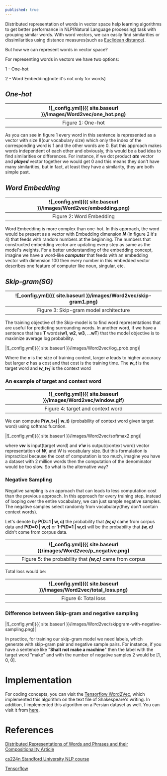 ```yaml
---
published: true
---
```

Distributed representation of words in vector space help learning algorithms to get better performance in NLP(Natural Language processing) task with grouping similar words. With word vectors, we can easily find similarities or dissimilarities using distance measures(such as [Euclidean distance](https://en.wikipedia.org/wiki/Euclidean_distance)).

But how we can represent words in vector space?

For representing words in vectors we have two options:

1 - One-hot

2 - Word Embedding(note it's not only for words)


## _One-hot_

|![_config.yml]({{ site.baseurl }}/images/Word2vec/one_hot.png)|
|:--:| 
| Figure 1: One-hot|

As you can see in figure 1 every word in this sentence is represented as a vector with size 8(our vocabulary size) which only the index of the corresponding word is 1 and the other words are 0. But this approach makes words independent of each other and obviously, this would be a bad idea to find similarities or differences.
For instance, if we dot product _**ate**_ vector and _**played**_ vector together we would get 0 and this means they don't have many similarities, but in fact, at least they have a similarity, they are both simple past.

## _Word Embedding_

|![_config.yml]({{ site.baseurl }}/images/Word2vec/embedding.png)|
|:--:| 
| Figure 2: Word Embedding|

Word Embedding is more complex than one-hot. In this approach, the word would be present as a vector with Embedding dimension _**N**_ (in figure 2 it's 4) that feeds with random numbers at the beginning. The numbers that constructed embedding vector are updating every step as same as the model's weights. For a better understanding of the embedding concept, imagine we have a word-like _**computer**_ that feeds with an embedding vector with dimension 100 then every number in this embedded vector describes one feature of computer like noun, singular, etc.


## _Skip-gram(SG)_

|![_config.yml]({{ site.baseurl }}/images/Word2vec/skip-gram1.png)|
|:--:| 
| Figure 3: Skip-gram model architecture|

The training objective of the Skip-model is to find word representations that are useful for 
predicting surrounding words. In another word, if we have a sentence that has _**T**_ words(**w1**, **w2**, **w3**, ...**wT**) that the model objective is to maximize average log probability.

|![_config.yml]({{ site.baseurl }}/images/Word2vec/log_prob.png)|

Where the _**c**_ is the size of training context, larger _**c**_ leads to higher accuracy but larger _**c**_ has a cost and that cost is the training time. The _**w_t**_ is the target word and _**w_t+j**_ is the context word

### An example of target and context word

|![_config.yml]({{ site.baseurl }}/images/Word2vec/window.gif)|
|:--:| 
|Figure 4: target and context word|


We can compute **P(w_t+j \| w_t)** (probability of context word given target word) using softmax fucntion.

|![_config.yml]({{ site.baseurl }}/images/Word2vec/softmax2.png)|

where _**vw**_ is input(target word) and _**v′w**_ is output(context word) vector representation of _**W**_, and W is vocabulary size. But this formulation is impractical because the cost of computation is too much, imagine you have a dataset with 2 million words then the computation of the denominator would be too slow. So what is the alternative way?

### Negative Sampling

Negative sampling is an approach that can leads to less computation cost than the previous approach. In this approach for every training step, instead of looping over the entire vocabulary, we can just sample negative samples. The negative samples select randomly from vocabulary(they don't contain context words).

Let's denote by **P(D=1 \| w, c)** the probability that _**(w,c)**_ came from corpus data and **P(D=0 \| w,c)** or
**1-P(D=1 \| w,c)** will be the probability that _**(w, c)**_ didn't come from corpus data.

|![_config.yml]({{ site.baseurl }}/images/Word2vec/p_negative.png)|
|:--:| 
|Figure 5: the probability that _**(w,c)**_ came from corpus|

Total loss would be:

|![_config.yml]({{ site.baseurl }}/images/Word2vec/total_loss.png)|
|:--:|
|Figure 6: Total loss|

### Difference between Skip-gram and negative sampling

|![_config.yml]({{ site.baseurl }}/images/Word2vec/skipgram-with-negative-sampling.png)|

In practice, for training our skip-gram model we need labels, which generate with skip-gram pair and negative sample pairs. For instance, if you have a sentence like "**Shalt not make a machine**" then the label with the target word "make" and with the number of negative samples 2 would be \[1, 0, 0].

# Implementation

For coding concepts, you can visit the [Tensorflow Word2Vec](https://www.tensorflow.org/tutorials/text/word2vec), which implemented this algorithm on the text file of Shakespeare's writing. In addition, I implemented this algorithm on a Persian dataset as well. You can visit it from [here](https://github.com/manishemirani/Word2Vec_Persian).


# References

[Distributed Representations of Words and Phrases and their Compositionality Article](https://arxiv.org/abs/1310.4546)

[cs224n Standford University NLP course](https://web.stanford.edu/class/archive/cs/cs224n/cs224n.1194/index.html)

[Tensorflow](https://www.tensorflow.org/tutorials/text/word2vec)